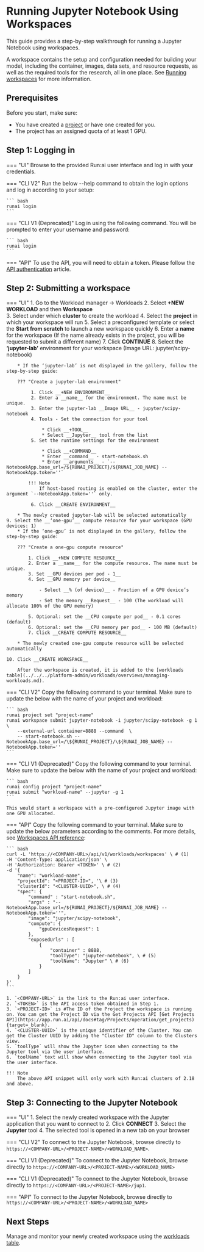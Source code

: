 # Running Jupyter Notebook Using Workspaces


This guide provides a step-by-step walkthrough for running a Jupyter Notebook using workspaces.

A workspace contains the setup and configuration needed for building your model, including the container, images, data sets, and resource requests, as well as the required tools for the research, all in one place. See [Running workspaces](workspace-v2.md) for more information.



## Prerequisites 

Before you start, make sure:

- You have created a [project](../../../platform-admin/aiinitiatives/org/projects.md) or have one created for you.
- The project has an assigned quota of at least 1 GPU.


## Step 1: Logging in

=== "UI"
    Browse to the provided Run:ai user interface and log in with your credentials.

=== "CLI V2"
    Run the below --help command to obtain the login options and log in according to your setup:

    ``` bash
    runai login
    ```

=== "CLI V1 (Deprecated)"
    Log in using the following command. You will be prompted to enter your username and password:
     
    ``` bash
    runai login
    ```

=== "API"
    To use the API, you will need to obtain a token. Please follow the [API authentication](../../../developer/rest-auth.md) article.


## Step 2: Submitting a workspace

=== "UI"
    1. Go to the Workload manager → Workloads
    2. Select __+NEW WORKLOAD__ and then __Workspace__   
    3. Select under which __cluster__ to create the workload
    4. Select the __project__ in which your workspace will run
    5. Select a preconfigured template or select the __Start from scratch__ to launch a new workspace quickly
    6. Enter a __name__ for the workspace (If the name already exists in the project, you will be    requested to submit a different name)
    7. Click __CONTINUE__
    8. Select the __‘jupyter-lab’__ environment for your workspace (Image URL: jupyter/scipy-notebook)
        
        * If the ‘jupyter-lab’ is not displayed in the gallery, follow the step-by-step guide: 

        ??? "Create a jupyter-lab environment"

             1. Click __+NEW ENVIRONMENT__
             2. Enter a __name__ for the environment. The name must be unique.
             3. Enter the jupyter-lab __Image URL__ - jupyter/scipy-notebook
             4. Tools - Set the connection for your tool 

                 * Click __+TOOL__
                 * Select __Jupyter__ tool from the list
             5. Set the runtime settings for the environment 

                 * Click __+COMMAND__ 
                 * Enter __command__ - start-notebook.sh
                 * Enter __arguments__ - `--NotebookApp.base_url=/${RUNAI_PROJECT}/${RUNAI_JOB_NAME} --NotebookApp.token=''`
               
            !!! Note
                If host-based routing is enabled on the cluster, enter the argument `--NotebookApp.token=''` only.

             6. Click __CREATE ENVIRONMENT__
            
        * The newly created jupyter-lab will be selected automatically
    9. Select the __‘one-gpu’__ compute resource for your workspace (GPU devices: 1) 
        * If the ‘one-gpu’ is not displayed in the gallery, follow the step-by-step guide: 
        
        ??? "Create a one-gpu compute resource"

            1. Click __+NEW COMPUTE RESOURCE__
            2. Enter a __name__ for the compute resource. The name must be unique.
            3. Set __GPU devices per pod - 1__
            4. Set __GPU memory per device__ 

                - Select __% (of device)__ - Fraction of a GPU device’s memory
                - Set the memory __Request__ - 100 (The workload will allocate 100% of the GPU memory)

            5. Optional: set the __CPU compute per pod__ - 0.1 cores (default)
            6. Optional: set the __CPU memory per pod__ - 100 MB (default)
            7. Click __CREATE COMPUTE RESOURCE__

        * The newly created one-gpu compute resource will be selected automatically

    10. Click __CREATE WORKSPACE__
        
        After the workspace is created, it is added to the [workloads table](../../../platform-admin/workloads/overviews/managing-workloads.md).

=== "CLI V2"
    Copy the following command to your terminal. Make sure to update the below with the name of your project and workload:

    ``` bash
    runai project set "project-name"
    runai workspace submit jupyter-notebook -i jupyter/scipy-notebook -g 1 \
        --external-url container=8888 --command  \
        -- start-notebook.sh --NotebookApp.base_url=/\${RUNAI_PROJECT}/\${RUNAI_JOB_NAME} --NotebookApp.token=''
    ```

=== "CLI V1 (Deprecated)"
    Copy the following command to your terminal. Make sure to update the below with the name of your project and workload:
    
    ``` bash
    runai config project "project-name"  
    runai submit "workload-name" --jupyter -g 1
    ```

    This would start a workspace with a pre-configured Jupyter image with one GPU allocated.

=== "API"
    Copy the following command to your terminal. Make sure to update the below parameters according to the comments. For more details, see [Workspaces API reference](https://api-docs.run.ai/latest/tag/Workspaces):

    ``` bash
    curl -L 'https://<COMPANY-URL>/api/v1/workloads/workspaces' \ # (1)
    -H 'Content-Type: application/json' \
    -H 'Authorization: Bearer <TOKEN>' \ # (2)
    -d '{ 
        "name": "workload-name", 
        "projectId": "<PROJECT-ID>", '\ # (3)
        "clusterId": "<CLUSTER-UUID>", \ # (4)
        "spec": {
            "command" : "start-notebook.sh",
            "args" : "--NotebookApp.base_url=/${RUNAI_PROJECT}/${RUNAI_JOB_NAME} --NotebookApp.token=''",
            "image": "jupyter/scipy-notebook",
            "compute": {
                "gpuDevicesRequest": 1
            },
            "exposedUrls" : [
                { 
                    "container" : 8888,
                    "toolType": "jupyter-notebook", \ # (5)
                    "toolName": "Jupyter" \ # (6)
                }
            ]
        }
    }'
    ``` 

    1. `<COMPANY-URL>` is the link to the Run:ai user interface.
    2. `<TOKEN>` is the API access token obtained in Step 1. 
    3. `<PROJECT-ID>` is #The ID of the Project the workspace is running on. You can get the Project ID via the Get Projects API [Get Projects API](https://app.run.ai/api/docs#tag/Projects/operation/get_projects){target=_blank}.
    4. `<CLUSTER-UUID>` is the unique identifier of the Cluster. You can get the Cluster UUID by adding the "Cluster ID" column to the Clusters view. 
    5. `toolType` will show the Jupyter icon when connecting to the Jupyter tool via the user interface. 
    6. `toolName` text will show when connecting to the Jupyter tool via the user interface.

    !!! Note
        The above API snippet will only work with Run:ai clusters of 2.18 and above.



## Step 3: Connecting to the Jupyter Notebook

=== "UI"
    1. Select the newly created workspace with the Jupyter application that you want to connect to
    2. Click __CONNECT__
    3. Select the __Jupyter__ tool 
    4. The selected tool is opened in a new tab on your browser

=== "CLI V2"
    To connect to the Jupyter Notebook, browse directly to `https://<COMPANY-URL>/<PROJECT-NAME>/<WORKLOAD_NAME>`.


=== "CLI V1 (Deprecated)"
    To connect to the Jupyter Notebook, browse directly to `https://<COMPANY-URL>/<PROJECT-NAME>/<WORKLOAD_NAME>`


=== "CLI V1 (Deprecated)"
    To connect to the Jupyter Notebook, browse directly to `https://<COMPANY-URL>/<PROJECT-NAME>/jup1`.

=== "API"
    To connect to the Jupyter Notebook, browse directly to `https://<COMPANY-URL>/<PROJECT-NAME>/<WORKLOAD_NAME>`


## Next Steps

Manage and monitor your newly created workspace using the [workloads table](../../../platform-admin/workloads/overviews/managing-workloads.md).